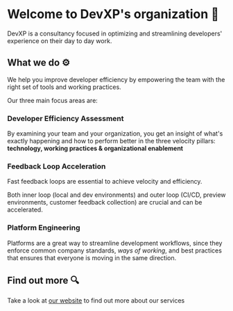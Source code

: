 # Welcome to DevXP's organization 🚀

DevXP is a consultancy focused in optimizing and streamlining developers' experience on their day to day work.

## What we do ⚙️
We help you improve developer efficiency by empowering the team with the right set of tools and working practices.

Our three main focus areas are: 

### Developer Efficiency Assessment
By examining your team and your organization, you get an insight of what's exactly happening and how to perform better in the three velocity pillars: **technology, working practices & organizational enablement**

### Feedback Loop Acceleration
Fast feedback loops are essential to achieve velocity and efficiency.

Both inner loop (local and dev environments) and outer loop (CI/CD, preview environments, customer feedback collection) are crucial and can be accelerated.


### Platform Engineering
Platforms are a great way to streamline development workflows, since they enforce common company standards, *ways of working*, and best practices that ensures that everyone is moving in the same direction.


## Find out more 🔍
Take a look at [our website](https://devxp.tech) to find out more about our services
<!--

**Here are some ideas to get you started:**

🙋‍♀️ A short introduction - what is your organization all about?
🌈 Contribution guidelines - how can the community get involved?
👩‍💻 Useful resources - where can the community find your docs? Is there anything else the community should know?
🍿 Fun facts - what does your team eat for breakfast?
🧙 Remember, you can do mighty things with the power of [Markdown](https://docs.github.com/github/writing-on-github/getting-started-with-writing-and-formatting-on-github/basic-writing-and-formatting-syntax)
-->
